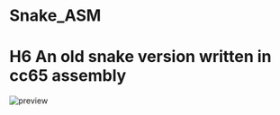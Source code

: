 # Snake_ASM
# H6 An old snake version written in cc65 assembly

![preview](https://user-images.githubusercontent.com/7602472/56380830-7ba7b580-6213-11e9-95ef-90296a9363fb.png)
